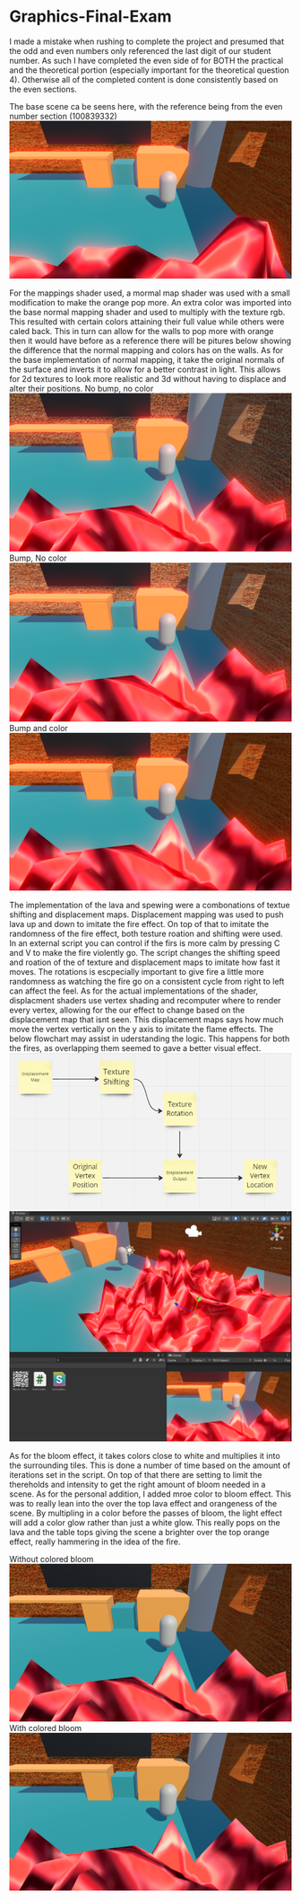 # Graphics-Final-Exam
 I made a mistake when rushing to complete the project and presumed that the odd and even numbers only referenced the last digit of our student number. As such I have completed the even side of for BOTH the practical and the theoretical portion (especially important for the theoretical question 4). Otherwise all of the completed content is done consistently based on the even sections.

The base scene ca be seens here, with the reference being from the even number section (100839332)
 ![Alt text](baseScene.png "gitignore")

For the mappings shader used, a mormal map shader was used with a small modification to make the orange pop more. An extra color was imported into the base normal mapping shader and used to multiply with the texture rgb. This resulted with certain colors attaining their full value while others were caled back. This in turn can allow for the walls to pop more with orange then it would have before as a reference there will be pitures below showing the difference that the normal mapping and colors has on the walls. As for the base implementation of normal mapping, it take the original normals of the surface and inverts it to allow for a better contrast in light. This allows for 2d textures to look more realistic and 3d without having to displace and alter their positions.
No bump, no color
 ![Alt text](noBumpNoColor.png "gitignore")
Bump, No color
 ![Alt text](bumpNoColor.png "gitignore")
Bump and color
 ![Alt text](bumpWithColor.png "gitignore")


The implementation of the lava and spewing were a combonations of textue shifting and displacement maps. Displacement mapping was used to push lava up and down to imitate the fire effect. On top of that to imitate the randomness of the fire effect, both testure roation and shifting were used. In an external script you can control if the firs is more calm by pressing C and V to make the fire violently go. The script changes the shifting speed and roation of the of texture and displacement maps to imitate how fast it moves. The rotations is escpecially important to give fire a little more randomness as watching the fire go on a consistent cycle from right to left can affect the feel. As for the actual implementations of the shader, displacment shaders use vertex shading and recomputer where to render every vertex, allowing for the our effect to change based on the displacement map that isnt seen. This displacement maps says how much move the vertex vertically on the y axis to imitate the flame effects. The below flowchart may assist in uderstanding the logic. This happens for both the fires, as overlapping them seemed to gave a better visual effect.
 ![Alt text](flowChart.png "gitignore")
 ![Alt text](lava.png "gitignore")

As for the bloom effect, it takes colors close to white and multiplies it into the surrounding tiles. This is done a number of time based on the amount of iterations set in the script. On top of that there are setting to limit the thereholds and intensity to get the right amount of bloom needed in a scene. As for the personal addition, I added mroe color to bloom effect. This was to really lean into the over the top lava effect and orangeness of the scene. By multipling in a color before the passes of bloom, the light effect will add a color glow rather than just a white glow. This really pops on the lava and the table tops giving the scene a brighter over the top orange effect, really hammering in the idea of the fire.

Without colored bloom
 ![Alt text](noBloom.png "gitignore")
With colored bloom
 ![Alt text](noBloom.png "gitignore")


